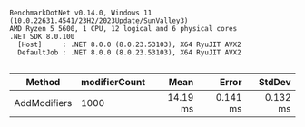 ```

BenchmarkDotNet v0.14.0, Windows 11 (10.0.22631.4541/23H2/2023Update/SunValley3)
AMD Ryzen 5 5600, 1 CPU, 12 logical and 6 physical cores
.NET SDK 8.0.100
  [Host]     : .NET 8.0.0 (8.0.23.53103), X64 RyuJIT AVX2
  DefaultJob : .NET 8.0.0 (8.0.23.53103), X64 RyuJIT AVX2


```
| Method       | modifierCount | Mean     | Error    | StdDev   |
|------------- |-------------- |---------:|---------:|---------:|
| AddModifiers | 1000          | 14.19 ms | 0.141 ms | 0.132 ms |
